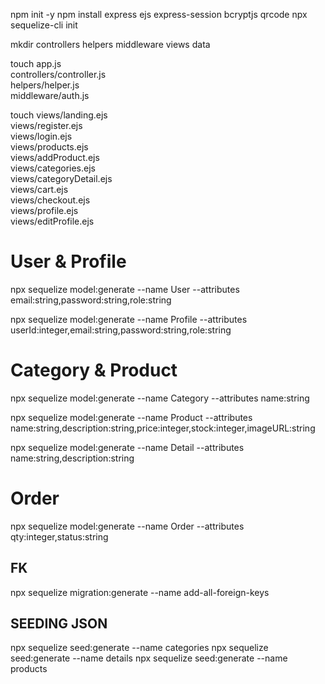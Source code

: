 npm init -y
npm install express ejs express-session bcryptjs qrcode
npx sequelize-cli init

mkdir controllers helpers middleware views data

touch app.js \
      controllers/controller.js \
      helpers/helper.js \
      middleware/auth.js

touch views/landing.ejs \
      views/register.ejs \
      views/login.ejs \
      views/products.ejs \
      views/addProduct.ejs \
      views/categories.ejs \
      views/categoryDetail.ejs \
      views/cart.ejs \
      views/checkout.ejs \
      views/profile.ejs \
      views/editProfile.ejs



# User & Profile
npx sequelize model:generate --name User     --attributes email:string,password:string,role:string


npx sequelize model:generate --name Profile  --attributes userId:integer,email:string,password:string,role:string

# Category & Product
npx sequelize model:generate --name Category --attributes name:string

npx sequelize model:generate --name Product  --attributes name:string,description:string,price:integer,stock:integer,imageURL:string

npx sequelize model:generate --name Detail   --attributes name:string,description:string


# Order
npx sequelize model:generate --name Order    --attributes qty:integer,status:string

## FK
npx sequelize migration:generate --name add-all-foreign-keys

## SEEDING JSON

npx sequelize seed:generate --name categories
npx sequelize seed:generate --name details
npx sequelize seed:generate --name products